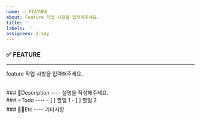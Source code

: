 ```yaml
---
name: ✅ FEATURE
about: Feature 작업 사항을 입력해주세요.
title: ''
labels: ''
assignees: 2-say
---
```




### ✅ FEATURE
----
feature 작업 사항을 입력해주세요. 




<br>
### 📝Description 
----
설명을 작성해주세요.





<br>
### ⭐️Todo
----
- [ ] 할일 1
- [ ] 할일 2





<br>
### 👐🏻Etc
----
기타사항
